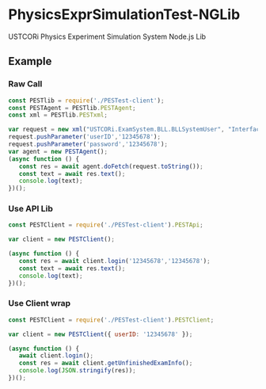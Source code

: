# PhysicsExprSimulationTest-NGLib

USTCORi Physics Experiment Simulation System Node.js Lib


## Example

### Raw Call

```JavaScript
const PESTlib = require('./PESTest-client');
const PESTAgent = PESTlib.PESTAgent;
const xml = PESTlib.PESTxml;

var request = new xml("USTCORi.ExamSystem.BLL.BLLSystemUser", "InterfaceLogin");
request.pushParameter('userID','12345678');
request.pushParameter('password','12345678');
var agent = new PESTAgent();
(async function () {
   const res = await agent.doFetch(request.toString());
   const text = await res.text();
   console.log(text);
})();
```

### Use API Lib

```JavaScript
const PESTClient = require('./PESTest-client').PESTApi;

var client = new PESTClient();

(async function () {
   const res = await client.login('12345678','12345678');
   const text = await res.text();
   console.log(text);
})();
```

### Use Client wrap

```JavaScript
const PESTClient = require('./PESTest-client').PESTClient;

var client = new PESTClient({ userID: '12345678' });

(async function () {
   await client.login();
   const res = await client.getUnfinishedExamInfo();
   console.log(JSON.stringify(res));
})();
```
